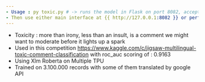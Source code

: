 ```yaml
---
- Usage : py toxic.py # -> runs the model in Flask on port 8082, accepts curl requests in body and returns the probability of this comment to be toxic ( recognizes languages : en, fr, ru, it ,es, pt, tk )
- Then use either main interface at {{ http://127.0.0.1:8082 }} or perform Ajax or curl requests like this : {{ curl -k 127.0.0.1:8082 -F "text=put whatever you like either some insulting or discriminatory speech or something not toxic at all" }}
---
```

- Toxicity : more than irony, less than an insult, is a comment we might want to moderate before it lights up a spark
- Used in this competition https://www.kaggle.com/c/jigsaw-multilingual-toxic-comment-classification with roc_auc scoring of : 0.9163
- Using Xlm Roberta on Multiple TPU
- Trained on 3.100.000 records with some of them translated by google API
